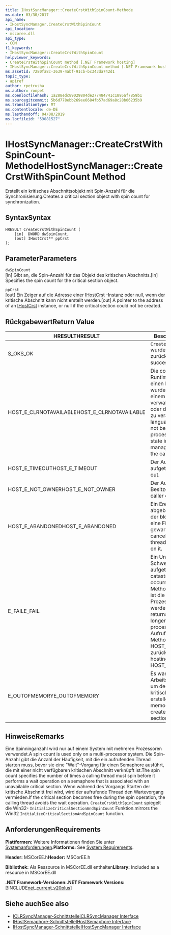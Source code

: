 ```yaml
---
title: IHostSyncManager::CreateCrstWithSpinCount-Methode
ms.date: 03/30/2017
api_name:
- IHostSyncManager.CreateCrstWithSpinCount
api_location:
- mscoree.dll
api_type:
- COM
f1_keywords:
- IHostSyncManager::CreateCrstWithSpinCount
helpviewer_keywords:
- CreateCrstWithSpinCount method [.NET Framework hosting]
- IHostSyncManager::CreateCrstWithSpinCount method [.NET Framework hosting]
ms.assetid: 7280fa8c-3639-4abf-91cb-bc343da742d1
topic_type:
- apiref
author: rpetrusha
ms.author: ronpet
ms.openlocfilehash: 1a288edc89029804de277484741c1895af7859b1
ms.sourcegitcommit: 5b6d778ebb269ee6684fb57ad69a8c28b06235b9
ms.translationtype: MT
ms.contentlocale: de-DE
ms.lasthandoff: 04/08/2019
ms.locfileid: "59081527"
---
```

# <a name="ihostsyncmanagercreatecrstwithspincount-method"></a><span data-ttu-id="3c781-102">IHostSyncManager::CreateCrstWithSpinCount-Methode</span><span class="sxs-lookup"><span data-stu-id="3c781-102">IHostSyncManager::CreateCrstWithSpinCount Method</span></span>
<span data-ttu-id="3c781-103">Erstellt ein kritisches Abschnittsobjekt mit Spin-Anzahl für die Synchronisierung.</span><span class="sxs-lookup"><span data-stu-id="3c781-103">Creates a critical section object with spin count for synchronization.</span></span>  
  
## <a name="syntax"></a><span data-ttu-id="3c781-104">Syntax</span><span class="sxs-lookup"><span data-stu-id="3c781-104">Syntax</span></span>  
  
```  
HRESULT CreateCrstWithSpinCount (  
    [in]  DWORD dwSpinCount,  
    [out] IHostCrst** ppCrst  
);  
```  
  
## <a name="parameters"></a><span data-ttu-id="3c781-105">Parameter</span><span class="sxs-lookup"><span data-stu-id="3c781-105">Parameters</span></span>  
 `dwSpinCount`  
 <span data-ttu-id="3c781-106">[in] Gibt an, die Spin-Anzahl für das Objekt des kritischen Abschnitts.</span><span class="sxs-lookup"><span data-stu-id="3c781-106">[in] Specifies the spin count for the critical section object.</span></span>  
  
 `ppCrst`  
 <span data-ttu-id="3c781-107">[out] Ein Zeiger auf die Adresse einer [IHostCrst](../../../../docs/framework/unmanaged-api/hosting/ihostcrst-interface.md) -Instanz oder null, wenn der kritische Abschnitt kann nicht erstellt werden.</span><span class="sxs-lookup"><span data-stu-id="3c781-107">[out] A pointer to the address of an [IHostCrst](../../../../docs/framework/unmanaged-api/hosting/ihostcrst-interface.md) instance, or null if the critical section could not be created.</span></span>  
  
## <a name="return-value"></a><span data-ttu-id="3c781-108">Rückgabewert</span><span class="sxs-lookup"><span data-stu-id="3c781-108">Return Value</span></span>  
  
|<span data-ttu-id="3c781-109">HRESULT</span><span class="sxs-lookup"><span data-stu-id="3c781-109">HRESULT</span></span>|<span data-ttu-id="3c781-110">Beschreibung</span><span class="sxs-lookup"><span data-stu-id="3c781-110">Description</span></span>|  
|-------------|-----------------|  
|<span data-ttu-id="3c781-111">S_OK</span><span class="sxs-lookup"><span data-stu-id="3c781-111">S_OK</span></span>|`CreateCrstWithSpinCount` <span data-ttu-id="3c781-112">wurde erfolgreich zurückgegeben.</span><span class="sxs-lookup"><span data-stu-id="3c781-112">returned successfully.</span></span>|  
|<span data-ttu-id="3c781-113">HOST_E_CLRNOTAVAILABLE</span><span class="sxs-lookup"><span data-stu-id="3c781-113">HOST_E_CLRNOTAVAILABLE</span></span>|<span data-ttu-id="3c781-114">Die common Language Runtime (CLR) wurde nicht in einen Prozess geladen wurde, oder die CLR ist in einem Zustand, in dem nicht verwalteten Code ausführen oder den Aufruf erfolgreich zu verarbeiten.</span><span class="sxs-lookup"><span data-stu-id="3c781-114">The common language runtime (CLR) has not been loaded into a process, or the CLR is in a state in which it cannot run managed code or process the call successfully.</span></span>|  
|<span data-ttu-id="3c781-115">HOST_E_TIMEOUT</span><span class="sxs-lookup"><span data-stu-id="3c781-115">HOST_E_TIMEOUT</span></span>|<span data-ttu-id="3c781-116">Der Aufruf ist ein Timeout aufgetreten.</span><span class="sxs-lookup"><span data-stu-id="3c781-116">The call timed out.</span></span>|  
|<span data-ttu-id="3c781-117">HOST_E_NOT_OWNER</span><span class="sxs-lookup"><span data-stu-id="3c781-117">HOST_E_NOT_OWNER</span></span>|<span data-ttu-id="3c781-118">Der Aufrufer ist nicht Besitzer der Sperre.</span><span class="sxs-lookup"><span data-stu-id="3c781-118">The caller does not own the lock.</span></span>|  
|<span data-ttu-id="3c781-119">HOST_E_ABANDONED</span><span class="sxs-lookup"><span data-stu-id="3c781-119">HOST_E_ABANDONED</span></span>|<span data-ttu-id="3c781-120">Ein Ereignis wurde abgebrochen, während sich der blockierte Thread oder eine Fiber darauf gewartet.</span><span class="sxs-lookup"><span data-stu-id="3c781-120">An event was canceled while a blocked thread or fiber was waiting on it.</span></span>|  
|<span data-ttu-id="3c781-121">E_FAIL</span><span class="sxs-lookup"><span data-stu-id="3c781-121">E_FAIL</span></span>|<span data-ttu-id="3c781-122">Ein Unbekannter Schwerwiegender Fehler ist aufgetreten.</span><span class="sxs-lookup"><span data-stu-id="3c781-122">An unknown catastrophic failure occurred.</span></span> <span data-ttu-id="3c781-123">Wenn eine Methode E_FAIL zurückgibt, ist die CLR nicht mehr im Prozess verwendet werden.</span><span class="sxs-lookup"><span data-stu-id="3c781-123">When a method returns E_FAIL, the CLR is no longer usable within the process.</span></span> <span data-ttu-id="3c781-124">Nachfolgende Aufrufe zum Hosten der Methoden HOST_E_CLRNOTAVAILABLE zurück.</span><span class="sxs-lookup"><span data-stu-id="3c781-124">Subsequent calls to hosting methods return HOST_E_CLRNOTAVAILABLE.</span></span>|  
|<span data-ttu-id="3c781-125">E_OUTOFMEMORY</span><span class="sxs-lookup"><span data-stu-id="3c781-125">E_OUTOFMEMORY</span></span>|<span data-ttu-id="3c781-126">Es war nicht genügend Arbeitsspeicher verfügbar, um den angeforderten kritischen Abschnitt zu erstellen.</span><span class="sxs-lookup"><span data-stu-id="3c781-126">Not enough memory was available to create the requested critical section.</span></span>|  
  
## <a name="remarks"></a><span data-ttu-id="3c781-127">Hinweise</span><span class="sxs-lookup"><span data-stu-id="3c781-127">Remarks</span></span>  
 <span data-ttu-id="3c781-128">Eine Spinninganzahl wird nur auf einem System mit mehreren Prozessoren verwendet.</span><span class="sxs-lookup"><span data-stu-id="3c781-128">A spin count is used only on a multi-processor system.</span></span> <span data-ttu-id="3c781-129">Die Spin-Anzahl gibt die Anzahl der Häufigkeit, mit die ein aufrufenden Thread starten muss, bevor sie eine "Wait"-Vorgang für einen Semaphore ausführt, die mit einer nicht verfügbaren kritischen Abschnitt verknüpft ist.</span><span class="sxs-lookup"><span data-stu-id="3c781-129">The spin count specifies the number of times a calling thread must spin before it performs a wait operation on a semaphore that is associated with an unavailable critical section.</span></span> <span data-ttu-id="3c781-130">Wenn während des Vorgangs Starten der kritische Abschnitt frei wird, wird der aufrufende Thread den Wartevorgang vermieden.</span><span class="sxs-lookup"><span data-stu-id="3c781-130">If the critical section becomes free during the spin operation, the calling thread avoids the wait operation.</span></span> `CreateCrstWithSpinCount` <span data-ttu-id="3c781-131">spiegelt die Win32- `InitializeCriticalSectionAndSpinCount` Funktion.</span><span class="sxs-lookup"><span data-stu-id="3c781-131">mirrors the Win32 `InitializeCriticalSectionAndSpinCount` function.</span></span>  
  
## <a name="requirements"></a><span data-ttu-id="3c781-132">Anforderungen</span><span class="sxs-lookup"><span data-stu-id="3c781-132">Requirements</span></span>  
 <span data-ttu-id="3c781-133">**Plattformen:** Weitere Informationen finden Sie unter [Systemanforderungen](../../../../docs/framework/get-started/system-requirements.md).</span><span class="sxs-lookup"><span data-stu-id="3c781-133">**Platforms:** See [System Requirements](../../../../docs/framework/get-started/system-requirements.md).</span></span>  
  
 <span data-ttu-id="3c781-134">**Header:** MSCorEE.h</span><span class="sxs-lookup"><span data-stu-id="3c781-134">**Header:** MSCorEE.h</span></span>  
  
 <span data-ttu-id="3c781-135">**Bibliothek:** Als Ressource in MSCorEE.dll enthalten</span><span class="sxs-lookup"><span data-stu-id="3c781-135">**Library:** Included as a resource in MSCorEE.dll</span></span>  
  
 **<span data-ttu-id="3c781-136">.NET Framework-Versionen:</span><span class="sxs-lookup"><span data-stu-id="3c781-136">.NET Framework Versions:</span></span>** [!INCLUDE[net_current_v20plus](../../../../includes/net-current-v20plus-md.md)]  
  
## <a name="see-also"></a><span data-ttu-id="3c781-137">Siehe auch</span><span class="sxs-lookup"><span data-stu-id="3c781-137">See also</span></span>

- [<span data-ttu-id="3c781-138">ICLRSyncManager-Schnittstelle</span><span class="sxs-lookup"><span data-stu-id="3c781-138">ICLRSyncManager Interface</span></span>](../../../../docs/framework/unmanaged-api/hosting/iclrsyncmanager-interface.md)
- [<span data-ttu-id="3c781-139">IHostSemaphore-Schnittstelle</span><span class="sxs-lookup"><span data-stu-id="3c781-139">IHostSemaphore Interface</span></span>](../../../../docs/framework/unmanaged-api/hosting/ihostsemaphore-interface.md)
- [<span data-ttu-id="3c781-140">IHostSyncManager-Schnittstelle</span><span class="sxs-lookup"><span data-stu-id="3c781-140">IHostSyncManager Interface</span></span>](../../../../docs/framework/unmanaged-api/hosting/ihostsyncmanager-interface.md)
